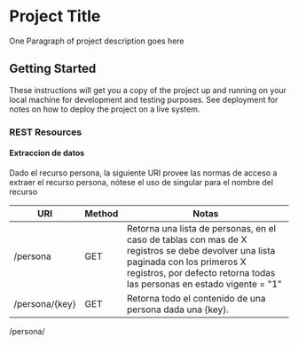 # Project Title

One Paragraph of project description goes here

## Getting Started

These instructions will get you a copy of the project up and running on your local machine for development and testing purposes. See deployment for notes on how to deploy the project on a live system.

### REST Resources
#### Extraccion de datos
Dado el recurso persona, la siguiente URI provee las normas de acceso a extraer el recurso persona, nótese el uso de singular para el nombre del recurso 

URI | Method | Notas
-----| ------- | -------------
/persona | GET | Retorna una lista de personas, en el caso de tablas con mas de X registros se debe devolver una lista paginada con los primeros X registros, por defecto retorna todas las personas en estado vigente = "1"
/persona/{key} | GET | Retorna todo el contenido de una persona dada una {key}.
/persona/

